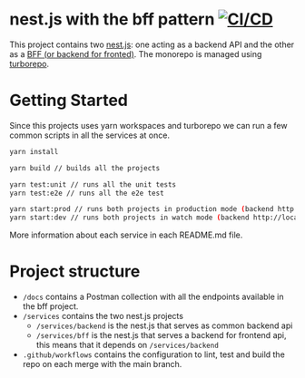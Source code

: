 # nest.js with the bff pattern [![CI/CD](https://github.com/SantiMA10/nestjs-bff/actions/workflows/cicd.yml/badge.svg)](https://github.com/SantiMA10/nestjs-bff/actions/workflows/cicd.yml)

This project contains two [nest.js](https://nestjs.com/): one acting as a backend API and the other as a [BFF (or backend for fronted)](https://samnewman.io/patterns/architectural/bff/). The monorepo is managed using [turborepo](https://turborepo.org/).

# Getting Started

Since this projects uses yarn workspaces and turborepo we can run a few common scripts in all the services at once.

```bash
yarn install

yarn build // builds all the projects

yarn test:unit // runs all the unit tests
yarn test:e2e // runs all the e2e test 

yarn start:prod // runs both projects in production mode (backend http://localhost:5000 - bff http://localhost:3000)
yarn start:dev // runs both projects in watch mode (backend http://localhost:5000 - bff http://localhost:3000)
```

More information about each service in each README.md file.

# Project structure

- `/docs` contains a Postman collection with all the endpoints available in the bff project.
- `/services` contains the two nest.js projects
  - `/services/backend` is the nest.js that serves as common backend api
  - `/services/bff` is the nest.js that serves a backend for frontend api, this means that it depends on `/services/backend`
- `.github/workflows` contains the configuration to lint, test and build the repo on each merge with the main branch.